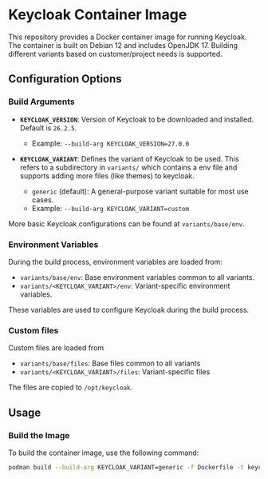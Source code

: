 # Keycloak Container Image

This repository provides a Docker container image for running Keycloak. The container is built on Debian 12 and includes OpenJDK 17. Building different variants based on customer/project needs is supported.

## Configuration Options

### Build Arguments

* **`KEYCLOAK_VERSION`**: Version of Keycloak to be downloaded and installed. Default is `26.2.5`.  
  * Example: `--build-arg KEYCLOAK_VERSION=27.0.0`

* **`KEYCLOAK_VARIANT`**: Defines the variant of Keycloak to be used. This refers to a subdirectory in `variants/` which contains a env file and supports adding more files (like themes) to keycloak.
  * `generic` (default): A general-purpose variant suitable for most use cases.  
  * Example: `--build-arg KEYCLOAK_VARIANT=custom`

More basic Keycloak configurations can be found at `variants/base/env`.

### Environment Variables

During the build process, environment variables are loaded from:
* `variants/base/env`: Base environment variables common to all variants.
* `variants/<KEYCLOAK_VARIANT>/env`: Variant-specific environment variables.

These variables are used to configure Keycloak during the build process.

### Custom files

Custom files are loaded from
* `variants/base/files`: Base files common to all variants
* `variants/<KEYCLOAK_VARIANT>/files`: Variant-specific files

The files are copied to `/opt/keycloak`.

## Usage

### Build the Image

To build the container image, use the following command:

```bash
podman build --build-arg KEYCLOAK_VARIANT=generic -f Dockerfile -t keycloak:dev variants/generic
```
